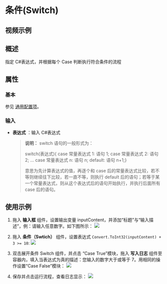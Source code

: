 # 条件(Switch)

## 视频示例

## 概述

指定 C#表达式，并根据每个 Case 判断执行符合条件的流程

## 属性

### 基本

参见 [通用配置项](../Appendix/CommonConfigurationItems.md)。

### 输入

- **表达式** ：输入 C#表达式

    > **说明：**
    > switch 语句的一般形式为：
    >
    > switch(表达式){
    case 常量表达式 1:  语句 1;
    case 常量表达式 2:  语句 2;
    … 
    case 常量表达式 n:  语句 n;
    default:  语句 n+1;}
    >
    > 意思为先计算表达式的值，再逐个和 case 后的常量表达式比较，若不等则继续往下比较，若一直不等，则执行 default 后的语句；若等于某一个常量表达式，则从这个表达式后的语句开始执行，并执行后面所有 case 后的语句。

## 使用示例

1. 拖入 **输入框** 组件，设置输出变量 inputContent，并添加“标题”与“输入描述”，例：请输入任意数字。如下图所示：
![](https://docimages.blob.core.chinacloudapi.cn/images/Activities/switch-1.png)

2. 拖入 **条件（Swtich）** 组件，设置表达式 `Convert.ToInt32(inputContent) + 3 >= 10`:
![](https://docimages.blob.core.chinacloudapi.cn/images/Activities/switch-2.png)

3. 双击展开条件 Switch 组件，并点击 “Case True”模块，拖入 **写入日志** 组件至容器内，填入当表达式为真的描述：您输入的数字大于或等于 7。用相同的操作设置“Case False”模块：
![](https://docimages.blob.core.chinacloudapi.cn/images/Activities/switch-3.png)

4. 保存并点击运行流程，查看日志显示：
![](https://docimages.blob.core.chinacloudapi.cn/images/Activities/switch-4.png)